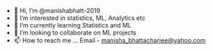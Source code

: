 - 👋 Hi, I’m @manishabhatt-2019
- 👀 I’m interested in statistics, ML, Analytics etc
- 🌱 I’m currently learning Statistics and ML
- 💞️ I’m looking to collaborate on ML projects
- 📫 How to reach me ... Email - manisha_bhattacharjee@yahoo.com

<!---
manishabhatt-2019/manishabhatt-2019 is a ✨ special ✨ repository because its `README.md` (this file) appears on your GitHub profile.
You can click the Preview link to take a look at your changes.
--->
